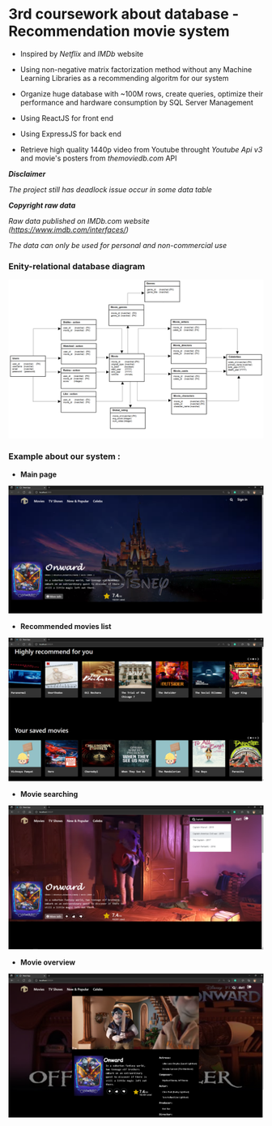 # 3rd coursework about database - Recommendation movie system

* Inspired by *Netflix* and *IMDb* website

* Using non-negative matrix factorization method without any Machine Learning Libraries as a recommending algoritm for our system

* Organize huge database with ~100M rows, create queries, optimize their performance and hardware consumption by SQL Server Management

* Using ReactJS for front end

* Using ExpressJS for back end 

* Retrieve high quality 1440p video from Youtube throught *Youtube Api v3* and movie's posters from *themoviedb.com* API

**_Disclaimer_**

*The project still has deadlock issue occur in some data table*

**_Copyright raw data_**

*Raw data published on IMDb.com website (https://www.imdb.com/interfaces/)*

*The data can only be used for personal and non-commercial use*

### Enity-relational database diagram

![alt text](https://github.com/datnguyenzzz/Movie_recommendation_system/blob/master/cache/database.png)

### Example about our system : 

* **Main page**

![alt text](https://github.com/datnguyenzzz/Movie_recommendation_system/blob/master/cache/1.PNG)

* **Recommended movies list**

![alt text](https://github.com/datnguyenzzz/Movie_recommendation_system/blob/master/cache/2.PNG)

* **Movie searching**

![alt text](https://github.com/datnguyenzzz/Movie_recommendation_system/blob/master/cache/4_.PNG)

* **Movie overview**

![alt text](https://github.com/datnguyenzzz/Movie_recommendation_system/blob/master/cache/3.PNG)



